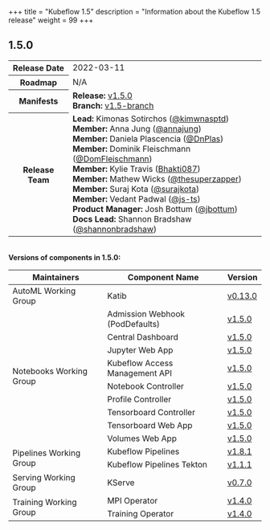 +++
title = "Kubeflow 1.5"
description = "Information about the Kubeflow 1.5 release"
weight = 99
+++

## 1.5.0

<div class="table-responsive">
<table class="table table-bordered">
  <tbody>
    <tr>
      <th class="table-light">Release Date</th>
      <td>
        2022-03-11
      </td>
    </tr>
    <tr>
      <th class="table-light">Roadmap</th>
      <td>
        N/A
      </td>
    </tr>
    <tr>
      <th class="table-light">Manifests</th>
      <td>
        <b>Release:</b> 
          <a href="https://github.com/kubeflow/manifests/releases/tag/v1.5.0">v1.5.0</a>
        <br>
        <b>Branch:</b>
          <a href="https://github.com/kubeflow/manifests/tree/v1.5-branch">v1.5-branch</a>
      </td>
    </tr>
    <tr>
      <th class="table-light">Release Team</th>
      <td>
        <b>Lead:</b> Kimonas Sotirchos (<a href="https://github.com/kimwnasptd">@kimwnasptd</a>)
        <br>
        <b>Member:</b> Anna Jung (<a href="https://github.com/annajung">@annajung</a>)
        <br>
        <b>Member:</b> Daniela Plascencia (<a href="https://github.com/DnPlas">@DnPlas</a>)
        <br>
        <b>Member:</b> Dominik Fleischmann (<a href="https://github.com/DomFleischmann">@DomFleischmann</a>)
        <br>
        <b>Member:</b> Kylie Travis (<a href="https://github.com/Bhakti087">Bhakti087</a>)
        <br>
        <b>Member:</b> Mathew Wicks (<a href="https://github.com/thesuperzapper">@thesuperzapper</a>)
        <br>
        <b>Member:</b> Suraj Kota (<a href="https://github.com/surajkota">@surajkota</a>)
        <br>
        <b>Member:</b> Vedant Padwal (<a href="https://github.com/js-ts">@js-ts</a>)
        <br>
        <b>Product Manager:</b> Josh Bottum (<a href="https://github.com/jbottum">@jbottum</a>)
        <br>
        <b>Docs Lead:</b> Shannon Bradshaw (<a href="https://github.com/shannonbradshaw">@shannonbradshaw</a>)
      </td>
    </tr>
  </tbody>
</table>
</div>

<br>
<b>Versions of components in 1.5.0:</b>

<div class="table-responsive">
<table class="table table-bordered">
    <thead class="thead-light">
      <tr>
        <th>Maintainers</th>
        <th>Component Name</th>
        <th>Version</th>
      </tr>
    </thead>
  <tbody>
      <!-- ======================= -->
      <!-- AutoML Working Group -->
      <!-- ======================= -->
      <tr>
        <td rowspan="1" class="align-middle">AutoML Working Group</td>
        <td>Katib</td>
        <td>
          <a href="https://github.com/kubeflow/katib/releases/tag/v0.13.0">v0.13.0</a>
        </td>
      </tr>
      <!-- ======================= -->
      <!-- Notebooks Working Group -->
      <!-- ======================= -->
      <tr>
        <td rowspan="9" class="align-middle">Notebooks Working Group</td>
        <td>Admission Webhook (PodDefaults)</td>
        <td>
          <a href="https://github.com/kubeflow/kubeflow/tree/v1.5.0/components/admission-webhook">v1.5.0</a>
        </td>
      </tr>
      <tr>
        <td>Central Dashboard</td>
        <td>
          <a href="https://github.com/kubeflow/kubeflow/tree/v1.5.0/components/centraldashboard">v1.5.0</a>
        </td>
      </tr>
      <tr>
        <td>Jupyter Web App</td>
        <td>
          <a href="https://github.com/kubeflow/kubeflow/tree/v1.5.0/components/crud-web-apps/jupyter">v1.5.0</a>
        </td>
      </tr>
      <tr>
        <td>Kubeflow Access Management API</td>
        <td>
          <a href="https://github.com/kubeflow/kubeflow/tree/v1.5.0/components/access-management">v1.5.0</a>
        </td>
      </tr>
      <tr>
        <td>Notebook Controller</td>
        <td>
          <a href="https://github.com/kubeflow/kubeflow/tree/v1.5.0/components/notebook-controller">v1.5.0</a>
        </td>
      </tr>
      <tr>
        <td>Profile Controller</td>
        <td>
          <a href="https://github.com/kubeflow/kubeflow/tree/v1.5.0/components/profile-controller">v1.5.0</a>
        </td>
      </tr>
      <tr>
        <td>Tensorboard Controller</td>
        <td>
          <a href="https://github.com/kubeflow/kubeflow/tree/v1.5.0/components/notebook-controller">v1.5.0</a>
        </td>
      </tr>
      <tr>
        <td>Tensorboard Web App</td>
        <td>
          <a href="https://github.com/kubeflow/kubeflow/tree/v1.5.0/components/crud-web-apps/volumes">v1.5.0</a>
        </td>
      </tr>
      <tr>
        <td>Volumes Web App</td>
        <td>
          <a href="https://github.com/kubeflow/kubeflow/tree/v1.5.0/components/crud-web-apps/tensorboards">v1.5.0</a>
        </td>
      </tr>
      <!-- ======================= -->
      <!-- Pipelines Working Group -->
      <!-- ======================= -->
      <tr>
        <td rowspan="2" class="align-middle">Pipelines Working Group</td>
        <td>Kubeflow Pipelines</td>
        <td>
          <a href="https://github.com/kubeflow/pipelines/releases/tag/1.8.1">v1.8.1</a>
        </td>
      </tr>
      <tr>
        <td>Kubeflow Pipelines Tekton</td>
        <td>
          <a href="https://github.com/kubeflow/kfp-tekton/releases/tag/v1.1.1">v1.1.1</a>
        </td>
      </tr>
      <!-- ======================= -->
      <!-- Serving Working Group -->
      <!-- ======================= -->
      <tr>
        <td rowspan="1" class="align-middle">Serving Working Group</td>
        <td>KServe</td>
        <td>
          <a href="https://github.com/kserve/kserve/releases/tag/v0.7.0">v0.7.0</a>
        </td>
      </tr>
      <!-- ======================= -->
      <!-- Training Working Group -->
      <!-- ======================= -->
      <tr>
        <td rowspan="2" class="align-middle">Training Working Group</td>
        <td>MPI Operator</td>
        <td>
          <a href="https://github.com/kubeflow/mpi-operator/releases/tag/v1.4.0">v1.4.0</a>
        </td>
      </tr>
      <tr>
        <td>Training Operator</td>
        <td>
          <a href="https://github.com/kubeflow/training-operator/releases/tag/v1.4.0">v1.4.0</a>
        </td>
      </tr>
  </tbody>
</table>
</div>

